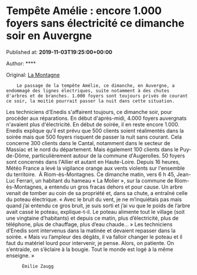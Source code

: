 
# Tempête Amélie : encore 1.000 foyers sans électricité ce dimanche soir en Auvergne

Published at: **2019-11-03T19:25:00+00:00**

Author: ****

Original: [La Montagne](https://www.lamontagne.fr/augerolles-63930/actualites/tempete-amelie-encore-1-000-foyers-sans-electricite-ce-dimanche-soir-en-auvergne_13676822/)


        Le passage de la tempête Amélie, ce dimanche, en Auvergne, a endommagé des lignes électriques, suite notamment à des chutes d'arbres et de branches. 1.000 foyers sont toujours privés de courant ce soir, la moitié pourrait passer la nuit dans cette situation.
      
Les techniciens d'Enedis s'affairent toujours, ce dimanche soir, pour procéder aux réparations. En début d'après-midi, 4.000 foyers auvergnats n'avaient plus d'électricité. En début de soirée, il en reste encore 1.000.
Enedis explique qu'il est prévu que 500 clients soient réalimentés dans la soirée mais que 500 foyers risquent de passer la nuit sans courant.
Cela concerne 300 clients dans le Cantal, notamment dans le secteur de Massiac et le nord du département. Mais également 100 clients dans le Puy-de-Dôme, particulièrement autour de la commune d'Augerolles. 50 foyers sont concernés dans l'Allier et autant en Haute-Loire.
Depuis 16 heures, Météo France a levé la vigilance orange aux vents violents sur l'ensemble du territoire. 
À Riom-ès-Montagnes. Ce dimanche matin, vers 6 h 45, Jean-Luc Ferrari, un habitant du hameau « La Molier », sur la commune de Riom-ès-Montagnes, a entendu un gros fracas dehors et pour cause. Un arbre venait de tomber au coin de sa propriété et, dans sa chute, a entraîné celle du poteau électrique.
« Avec le bruit du vent, je ne m’inquiétais pas mais quand j’ai entendu ce gros bruit, je suis sorti et j’ai vu que le poids de l’arbre avait cassé le poteau, explique-t-il. Le poteau alimente tout le village (soit une vingtaine d’habitants) et depuis ce matin, plus d’électricité, plus de téléphone, plus de chauffage, plus d’eau chaude... »
Les techniciens d’Enedis sont intervenus dans la matinée et devaient repasser dans la soirée. « Mais vu l’ampleur des dégâts, il va falloir changer le poteau et il faut du matériel lourd pour intervenir, je pense. Alors, on patiente. On s’entraide, on s’éclaire à la bougie. Tout le monde est logé à la même enseigne. »

        
          Émilie Zaugg
        
      
